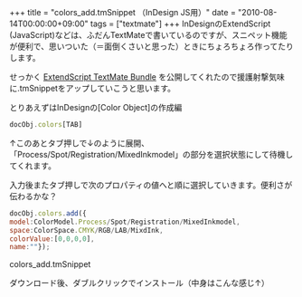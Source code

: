 +++
title = "colors_add.tmSnippet （InDesign JS用）"
date = "2010-08-14T00:00:00+09:00"
tags = ["textmate"]
+++
InDesignのExtendScript (JavaScript)などは、ふだんTextMateで書いているのですが、スニペット機能が便利で、思いついた（＝面倒くさいと思った）ときにちょろちょろ作ってたりします。

せっかく [ExtendScript TextMate Bundle](http://kanemu1117nc.blogspot.com/2010/06/extendscript-textmate-bundle.html)  を公開してくれたので援護射撃気味に.tmSnippetをアップしていこうと思います。

とりあえずはInDesignの[Color Object]の作成編

```js
docObj.colors[TAB]
```

↑このあとタブ押しで↓のように展開、「Process/Spot/Registration/MixedInkmodel」の部分を選択状態にして待機してくれます。

入力後またタブ押しで次のプロパティの値へと順に選択していきます。便利さが伝わるかな？

```js
docObj.colors.add({
model:ColorModel.Process/Spot/Registration/MixedInkmodel,
space:ColorSpace.CMYK/RGB/LAB/MixdInk,
colorValue:[0,0,0,0],
name:""});
```

colors_add.tmSnippet

<script src="http://gist.github.com/576964.js?file=colors_add.tmSnippet"></script>

ダウンロード後、ダブルクリックでインストール（中身はこんな感じ↑）